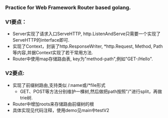 ### Practice for Web Framework Router based golang.

### V1要点：
* Server实现了请求入口ServeHTTP, http.ListenAndServe只需要一个实现了ServeHTTP的interface即可.
* 实现了Context，封装了http.ResponseWriter, *http.Request, Method, Path等内容,并据Context实现了若干常用方法.
* Router中使用map存储路由表, key为"method-path",例如"GET-/Hello".

### V2要点:
* 实现了前缀树路由,支持类似 /:name或/*file形式
    * GET、POST等方法分别维护一棵树,然后做把path按照"/"进行split，再做trie树.
* Router中增加roots来存储路由前缀树的根
* 具体实现见代码注释，使用demo见main中testV2